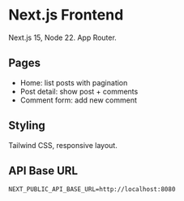 # Next.js Frontend

Next.js 15, Node 22. App Router.

## Pages

- Home: list posts with pagination
- Post detail: show post + comments
- Comment form: add new comment

## Styling

Tailwind CSS, responsive layout.

## API Base URL

`NEXT_PUBLIC_API_BASE_URL=http://localhost:8080`


